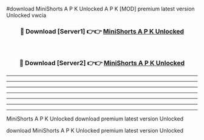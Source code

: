 #download MiniShorts A P K Unlocked  A P K [MOD] premium latest version Unlocked vwcia 



<div align="center">
<h3>🔴 Download [Server1] 👉👉 <a href="https://apkdownload2.web.app/">MiniShorts A P K Unlocked </a></h3><br>

<h3>🔴 Download [Server2] 👉👉 <a href="https://apkdownload2.web.app/">MiniShorts A P K Unlocked </a></h3>
</div>





----------------------------------------------------------

----------------------------------------------------------

----------------------------------------------------------

----------------------------------------------------------

----------------------------------------------------------

----------------------------------------------------------

----------------------------------------------------------

MiniShorts A P K Unlocked  download premium latest version Unlocked

download MiniShorts A P K Unlocked  premium latest version Unlocked
